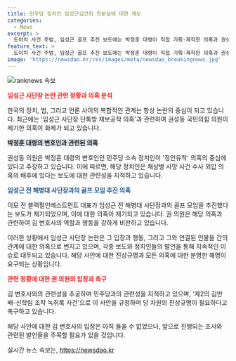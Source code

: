 ```yaml
---
title: 민주당 정치인 임성근김건희 친분설에 대한 제보
categories:
  - News
excerpt: >
  도이치 사건 주범, 임성근 골프 추진 보도에는 박정훈 대령이 직접 기획·제작한 의혹과 권성동 국민의힘 의원의 주장이 포함됐다. 김건희 여사의 외압 의혹과 관련해 박 대령의 변호인인 김 변호사가 의혹을 주도했다는 주장과 민주당 정치인의 관련성을 강조했다. 이에 대한 김 변호사의 입장은 확인되지 않았다. 권 의원은 제2의 김만배-신학림 조작 녹취록 사건으로 지목하며 진상규명을 촉구했다.
feature_text: >
  도이치 사건 주범, 임성근 골프 추진 보도에는 박정훈 대령이 직접 기획·제작한 의혹과 권성동 국민의힘 의원의 주장이 포함됐다. 김건희 여사의 외압 의혹과 관련해 박 대령의 변호인인 김 변호사가 의혹을 주도했다는 주장과 민주당 정치인의 관련성을 강조했다. 이에 대한 김 변호사의 입장은 확인되지 않았다. 권 의원은 제2의 김만배-신학림 조작 녹취록 사건으로 지목하며 진상규명을 촉구했다.
image: 'https://newsdao.kr/res/images/meta/newsdao_breakingnews.jpg'
---
```


<p><img src="https://newsdao.kr/res/images/meta/newsdao_breakingnews.jpg" alt="ranknews 속보" /></p>

<p><b><span style="color: #ee2323;">임성근 사단장 논란 관련 정황과 의혹 분석</span></b></p>

<p>한국의 정치, 법, 그리고 언론 사이의 복합적인 관계는 항상 논란의 중심이 되고 있습니다. 최근에는 '임성근 사단장 단톡방 제보공작 의혹'과 관련하여 권성동 국민의힘 의원이 제기한 의혹이 화제가 되고 있습니다.</p>

<p><b><span style="background-color: #21538527;">박정훈 대령의 변호인과 관련된 의혹</span></b></p>

<p>권성동 의원은 박정훈 대령의 변호인인 민주당 소속 정치인이 '정언유착' 의혹의 중심에 있다고 주장하고 있습니다. 이에 따르면, 해당 정치인은 채상병 사망 사건 수사 외압 의혹의 배후에 있다는 보도에 대한 관련성을 지적하고 있습니다.</p>

<p><b><span style="color: #1a5490;">임성근 전 해병대 사단장과의 골프 모임 추진 의혹</span></b></p>

<p>이모 전 블랙펄인베스트먼트 대표가 임성근 전 해병대 사단장과의 골프 모임을 추진했다는 보도가 제기되었으며, 이에 대한 의혹이 제기되고 있습니다. 권 의원은 해당 의혹과 관련하여 김 변호사의 역할과 행동을 강하게 비판하고 있습니다.</p>

<p>이러한 상황에서 임성근 사단장 논란은 그 입장과 행동, 그리고 그와 연결된 인물들 간의 관계에 대한 의혹으로 번지고 있으며, 각종 보도와 정치인들의 발언을 통해 지속적인 이슈로 대두되고 있습니다. 해당 사안에 대한 진상규명과 모든 의혹에 대한 분명한 해명이 요구되는 상황입니다.</p>

<p><b><span style="color: #ee2323;">관련 정황에 대한 권 의원의 입장과 촉구</span></b></p>

<p>김 변호사와의 관련성을 추궁하며 민주당과의 관련성을 지적하고 있으며, '제2의 김만배-신학림 조작 녹취록 사건'으로 이 사안을 규정하며 당 차원의 진상규명이 필요하다고 촉구하고 있습니다.</p>

<p>해당 사안에 대한 김 변호사의 입장은 아직 들을 수 없었으나, 앞으로 진행되는 조사와 관련된 발언들을 주목할 필요가 있을 것입니다.</p>
실시간 뉴스 속보는, <a href="https://newsdao.kr" rel="dofollow">https://newsdao.kr</a>


